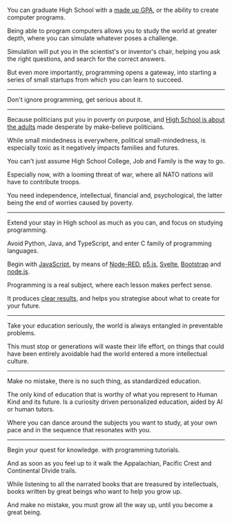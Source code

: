 You can graduate High School with a [made up GPA][X],
or the ability to create computer programs.

Being able to program computers allows you to study the world at greater depth,
where you can simulate whatever poses a challenge.

Simulation will put you in the scientist's or inventor's chair,
helping you ask the right questions, and search for the correct answers.

But even more importantly, programming opens a gateway,
into starting a series of small startups from which you can learn to succeed.

---

Don't ignore programming,
get serious about it.

---

Because politicians put you in poverty on purpose,
and [High School is about the adults][A] made desperate by make-believe politicians.

While small mindedness is everywhere, political small-mindedness,
is especially toxic as it negatively impacts families and futures.

You can't just assume High School College,
Job and Family is the way to go.

Especially now, with a looming threat of war,
where all NATO nations will have to contribute troops.

You need independence, intellectual, financial and, psychological,
the latter being the end of worries caused by poverty.

---

Extend your stay in High school as much as you can,
and focus on studying programming.

Avoid Python, Java, and TypeScript,
and enter C family of programming languages.

Begin with [JavaScript][0],
by means of [Node-RED][1], [p5.js][2], [Svelte][3], [Bootstrap][4] and [node.js][5].

Programming is a real subject,
where each lesson makes perfect sense.

It produces [clear results][6],
and helps you strategise about what to create for your future.

---

Take your education seriously,
the world is always entangled in preventable problems.

This must stop or generations will waste their life effort,
on things that could have been entirely avoidable had the world entered a more intellectual culture.

---

Make no mistake, there is no such thing,
as standardized education.

The only kind of education that is worthy of what you represent to Human Kind and its future.
Is a curiosity driven personalized education, aided by AI or human tutors.

Where you can dance around the subjects you want to study,
at your own pace and in the sequence that resonates with you.

---

Begin your quest for knowledge.
with programming tutorials.

And as soon as you feel up to it walk the Appalachian,
Pacific Crest and Continental Divide trails.


While listening to all the narrated books that are treasured by intellectuals,
books written by great beings who want to help you grow up.

And make no mistake, you must grow all the way up,
until you become a great being.

[X]: https://www.youtube.com/watch?v=DzSnvxejenY
[A]: https://www.youtube.com/watch?v=fmoor8DwqW4
[0]: https://www.youtube.com/results?search_query=JavaScript+Tutorials
[1]: https://www.youtube.com/results?search_query=Node-RED+Tutorials
[2]: https://www.youtube.com/watch?v=8j0UDiN7my4&list=PLglp04UYZK_PrN6xWo_nJ-8kzyXDyFUwi
[3]: https://www.youtube.com/results?search_query=Svelte+5+Tutorials
[4]: https://www.youtube.com/results?search_query=Bootstrap+Tutorials
[5]: https://www.youtube.com/results?search_query=node.js+Tutorials
[6]: https://github.com/Experience-Monks/math-as-code
